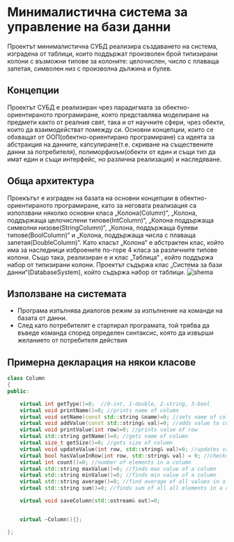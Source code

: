 # Минималистична система за управление на бази данни
Проектът минималистична  СУБД реализира създаването на система, изградена от таблици, които поддържат произволен брой типизирани колони с възможни типове за колоните: целочислен, число с плаваща запетая, символен низ с произволна дължина и булев.
## Концепции
Проектът СУБД е реализиран чрез парадигмата за обектно-ориентираното програмиране, която представлява моделиране на предмети както от реалния свят, така и от научните сфери, чрез обекти, които да взаимодействат помежду си. Основни концепции, които се обхващат от ООП(обектно-ориентирано програмиране) са идеята за абстракция на данните, капсулиране(т.е. скриване на съществените данни за потребителя), полиморфизъм(обекти от един и същи тип да имат един и същи интерфейс, но различна реализация) и наследяване.
## Oбща архитектура
Проекътът е изграден на базата на основни концепции в обектно-ориентираното програмиране, като за неговата реализация са използвани няколко основни класа „Колона(Column)“, „Колона, поддържаща целочислени типове(IntColumn)“, „Колона поддържаща символни низове(StringColumn)“, „Колона, поддържаща булеви типове(BoolColumn)“ и „Колона, поддържаща числа с плаваща запетая(DoubleColumn)“. Като класът „Колона“ е абстрактен клас, който има за наследници изброените по-горе 4 класа за различните типове колони. Също така, реализиран е и клас „Таблица“ , който поддържа набор от типизирани колони. Проектът съдържа клас „Система за бази данни“(DatabaseSystem), който съдържа набор от таблици.
![shema](https://user-images.githubusercontent.com/54545875/104169070-a8e4c000-5407-11eb-87ad-3fe99be18521.png)
## Използване на системата
- Програма изпълнява диалогов режим за изпълнение на команди на базата от данни.
-  След като потребителят е стартирал програмата, той трябва да въведе команда  според определен синтаксис, която да извърши желанието от потребителя действия
## Примерна декларация на някои класове
```c++
class Column
{
public:

    virtual int getType()=0;  //0-int, 1-double, 2-string, 3-bool
    virtual void printName()=0; //prints name of column
    virtual void setName(const std::string &name)=0; //sets name of column
    virtual void addValue(const std::string& val)=0; //adds value to column
    virtual void printValue(int row)=0; //prints value of row
    virtual std::string getName()=0; //gets name of column
    virtual size_t getSize()=0; //gets size of column
    virtual void updateValue(int row, std::string& val)=0; //updates value of current row
    virtual bool hasValueInRow(int row, std::string& val) = 0; //checks whether we have a value on a specific row
    virtual int count()=0; //number of elements in a column
    virtual std::string maxValue()=0; //finds max value of a column
    virtual std::string minValue()=0; //finds min value of a column
    virtual std::string average()=0; //find average of all values in a column
    virtual std::string sum()=0; //finds sum of all all elements in a column

    virtual void saveColumn(std::ostream& out)=0;


    virtual ~Column(){};

};
```
